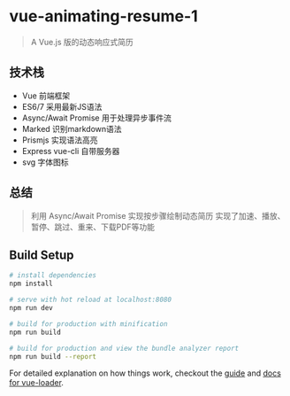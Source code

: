 # vue-animating-resume-1

> A Vue.js 版的动态响应式简历

## 技术栈
- Vue  前端框架
- ES6/7 采用最新JS语法
- Async/Await Promise 用于处理异步事件流
- Marked 识别markdown语法
- Prismjs 实现语法高亮
- Express vue-cli 自带服务器
- svg 字体图标

## 总结
> 利用 Async/Await Promise 实现按步骤绘制动态简历
> 实现了加速、播放、暂停、跳过、重来、下载PDF等功能


## Build Setup

``` bash
# install dependencies
npm install

# serve with hot reload at localhost:8080
npm run dev

# build for production with minification
npm run build

# build for production and view the bundle analyzer report
npm run build --report
```

For detailed explanation on how things work, checkout the [guide](http://vuejs-templates.github.io/webpack/) and [docs for vue-loader](http://vuejs.github.io/vue-loader).
